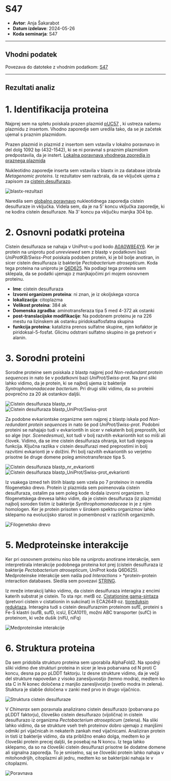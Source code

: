 # S47

- **Avtor**: Anja Šakarabot
- **Datum izdelave**: 2024-05-26
- **Koda seminarja**: S47

---
## Vhodni podatek

Povezava do datoteke z vhodnim podatkom: [S47](naloge/s47-input.md)

---
## Rezultati analiz

# 1. Identifikacija proteina

Najprej sem na spletu poiskala prazen plazmid [pUC57](https://www.genscript.com/vector/SD1176-pUC57_plasmid_DNA.html) , ki ustreza našemu plazmidu z insertom. Vhodno zaporedje sem uredila tako, da se je začetek ujemal s praznim plazmidom.

Prazen plazmid in plazmid z insertom sem vstavila v lokalno poravnavo in del dolg 1092 bp (432-1542), ki se ni poravnal s praznim plazmidom predpostavila, da je instert. [Lokalna poravnava vhodnega zporedja in praznega plazmida](https://www.ebi.ac.uk/jdispatcher/psa/emboss_water/summary?jobId=emboss_water-I20240525-222813-0041-4857602-p1m)

Nukleotidno zaporedje inserta sem vstavila v blastx in za database izbrala *Metagenomic proteins*. Iz rezultatov sem razbrala, da se vključek ujema z zapisom za [cistein desulfurazo](https://www.ncbi.nlm.nih.gov/protein/KUG03720.1?report=genbank&log$=prottop&blast_rank=1&RID=54R9H836016).

![blastx-rezultazi](S47-blastx.png)

Naredila sem [globalno poravnavo](https://www.ebi.ac.uk/jdispatcher/psa/emboss_needle/summary?jobId=emboss_needle-I20240525-225951-0405-5610795-p1m) nukleotidnega zaporedja cistein desulfuraze in vključka. Videla sem, da je na 5' koncu vključka zaporedje, ki ne kodira cistein desulfuraze. Na 3' koncu pa vključku manjka 304 bp.

# 2. Osnovni podatki proteina

Cistein desulfuraza se nahaja v UniProt-u pod kodo [A0A0W8E4Y6](https://www.uniprot.org/uniprotkb/A0A0W8E4Y6/entry#sequences). Ker je protein na uniprotu pod *unreviewed* sem z blastp v podatkovni bazi *UniProtKB/Swiss-Prot* poiskala podoben protein, ki je bil bolje anotiran, in sicer cistein desulfuraza iz bakterije *Pectobacterium atrosepticum*. Koda tega proteina na uniprotu je [Q6D625](https://www.uniprot.org/uniprotkb/Q6D625/entry#sequences). Na podlagi tega proteina sem sklepala, da se podatki ujemajo z manjkajočimi pri mojem osnovnem proteinu.

- **Ime**: cistein desulfuraza
- **Izvorni organizem proteina**: ni znan, je iz okoljskega vzorca
- **lokalizacija**: citoplazma
- **Velikost proteina**: 384 ak
- **Domenska zgradba**: aminotransferaza tipa 5 med 4-372 ak ostanki
- **post-translacijske modifikacije**: Na podobnem proteinu je na 226 mestu na lizinskem ak ostanku piridoksalfosfatna skupina
- **funkcija proteina**: katalizira prenos sulfatne skupine, njen kofaktor je piridoksal-5-fosfat. Glicinu odstrani sulfatno skupino in ga pretvori v alanin.

# 3. Sorodni proteini

Sorodne proteine sem poiskala z blastp najprej pod *Non-redundant protein sequences* in nato še v podatkovni bazi *UniProt/Swiss-prot*. Na prvi sliki lahko vidimo, da je protein, ki se najbolj ujema iz bakterije *Syntrophomonadaceae bacterium*. Pri drugi sliki vidimo, da so proteini povprečno za 20 ak ostankov daljši.

![Cistein desulfuraza blastp_nr](S47-pblast_nr.png)
![Cistein desulfuraza blastp_UniProt/Swiss-prot](S47-pblast_uniprot_swisprot.png)

Za podobne evkariontske organizme sem najprej z blastp iskala pod *Non-redundant protein sequences* in nato še pod *UniProt/Swiss-prot*. Podobni proteini se nahajajo tudi v evkariontih in sicer v nekaterih bolj preprostih, kot so alge (npr. *Scenedesmus*), kot tudi v bolj razvitih evkariontih kot so miši ali človek. Vidimo, da se ime cistein desulfuraza ohranja, kot tudi njegova funkcija. Ključna razlika v cistein desulfurazi med preprostimi in bolj razvitimi evkarionti je v dolžini. Pri bolj razvitih evkariontih so verjetno prisotne še druge domene poleg aminotransferaze tipa 5.

![Cistein desulfuraza blastp_nr_evkarionti](S47-pblast_nr_evkarionti.png)
![Cistein desulfuraza blastp_UniProt/Swiss-prot_evkarionti](S47-blastp_uniprot_swisprot_evkarionti.png)

Iz vsakega izmed teh štirih blastp sem vzela po 7 proteinov in naredila filogenetsko drevo. Protein iz plazmida sem poimenovala cistein desulfuraza, ostalim pa sem poleg kode dodala izvorni organizem. Iz filogenetskega drevesa lahko vidim, da je cistein desulfuraza (iz plazmida) najbolj soroden tistim iz bakterije *Synthrophomonadaceae* in je z njim homologen. Ker je protein prisoten v širokem spektru organizmov lahko sklepamo na evolucijsko starost in pomembnost v različnih organizmih.

![Filogenetsko drevo](filogenetsko_drevo.png)


# 5. Medproteinske interakcije
Ker pri osnovnem proteinu niso bile na uniprotu anotirane interakcije, sem interpretirala interakcije podobnega proteina kot prej (cistein desulfuraza iz bakterije *Pectobacterium atrosepticum*, UniProt koda Q6D625). Medproteinske interakcije sem našla pod *Interactions* > *protein-protein interaction databases. Sledila sem povezavi [STRING](https://string-db.org/network/218491.ECA1863).

Iz mreže interakcij lahko vidimo, da cistein desulfuraza interagira z encimi katerih substrat je cistein. To sta npr. metB oz. [Cistationine gama-sintaza](https://www.uniprot.org/uniprotkb/P00935/entry) (pretvori cistein v cistationin in sukcinat) in ECA2649 oz. [tioreduksin reduktaza](https://www.uniprot.org/uniprotkb/Q6D3U5/entry). Interagira tudi s cistein desulfuraznim proteinom sufE, proteini s Fe-S klastri (sufB, sufD, icsU, ECA1011), možni ABC transporter (sufC) in proteinom, ki veže dušik (nifU, niFq)

![Medproteinske interakcije](medproteinske_interakcije.png)

# 6. Struktura proteina
Da sem pridobila strukturo proteina sem uporabila AlphaFold2. Na spodnji sliki vidimo dve strukturi proteina in sicer je leva pobarvana od N proti C koncu, desna pa po pLDDT faktorju. Iz desne strukture vidimo, da je večji del strukture napovedan z visoko zanesljuvostjo (temno modra), medtem ko sta C in N konec določena z manjšo zanesljivostjo (svetlo modra in zelena). Stuktura je slabše določena v zanki med prvo in drugo vijačnico.

![Struktura cistein desulfuraze](S47-cistein_desulfuraza_alphafold.png)

V *Chimerax* sem poravnala analizirano cistein desulfurazo (pobarvana po pLDDT faktorju), človeško cistein desulfurazo (vijolična) in cistein desulfurazo iz organizma *Pectobacterium atrosepticum* (zelena). Na sliki lahko vidimo, da se strukture vseh treh proteinov dobro ujemajo z manjšimi odmiki pri vijačnicah in nekaterih zankah med vijačnicami. Analiziran protein in tisti iz bakterije vidimo, da sta približno enako dolga, medtem ko je človeški protein precej daljši, še posebaj na N koncu. Iz tega lahko sklepamo, da so na človeški cistein desulfurazi prisotne še dodatne domene ali signalna zaporedja. To je smiselno, saj se človeški protein lahko nahaja v mitohondrijih, citoplazmi ali jedru, medtem ko se bakterijski nahaja le v citoplazmi.

![Poravnava](S47-chimerax_poravnava.png)